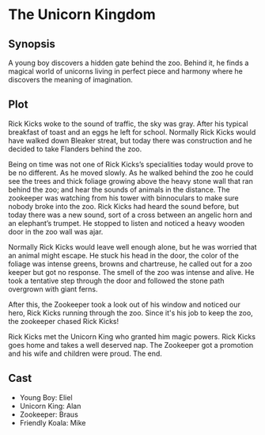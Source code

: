 # The Unicorn Kingdom

## Synopsis

A young boy discovers a hidden gate behind the zoo.
Behind it, he finds a magical world of unicorns living in perfect piece and harmony where he discovers the meaning of imagination.

## Plot

Rick Kicks woke to the sound of traffic, the sky was gray.
After his typical breakfast of toast and an eggs he left for school.
Normally Rick Kicks would have walked down Bleaker streat, but today there was construction and he decided to take Flanders behind the zoo.

Being on time was not one of Rick Kicks’s specialities today would prove to be no different.
As he moved slowly.
As he walked behind the zoo he could see the trees and thick foliage growing above the heavy stone wall that ran behind the zoo; and hear the sounds of animals in the distance.
The zookeeper was watching from his tower with binnoculars to make sure nobody broke into the zoo.
Rick Kicks had heard the sound before, but today there was a new sound, sort of a cross between an angelic horn and an elephant’s trumpet.
He stopped to listen and noticed a heavy wooden door in the zoo wall was ajar.

Normally Rick Kicks would leave well enough alone, but he was worried that an animal might escape.
He stuck his head in the door, the color of the foliage was intense greens, browns and chartreuse, he called out for a zoo keeper but got no response.
The smell of the zoo was intense and alive.
He took a tentative step through the door and followed the stone path overgrown with giant ferns.

After this, the Zookeeper took a look out of his window and noticed our hero, Rick Kicks running through the zoo.
Since it's his job to keep the zoo, the zookeeper chased Rick Kicks!

Rick Kicks met the Unicorn King who granted him magic powers.
Rick Kicks goes home and takes a well deserved nap.
The Zookeeper got a promotion and his wife and children were proud.
The end.

## Cast

* Young Boy: Eliel
* Unicorn King: Alan
* Zookeeper: Braus
* Friendly Koala: Mike
